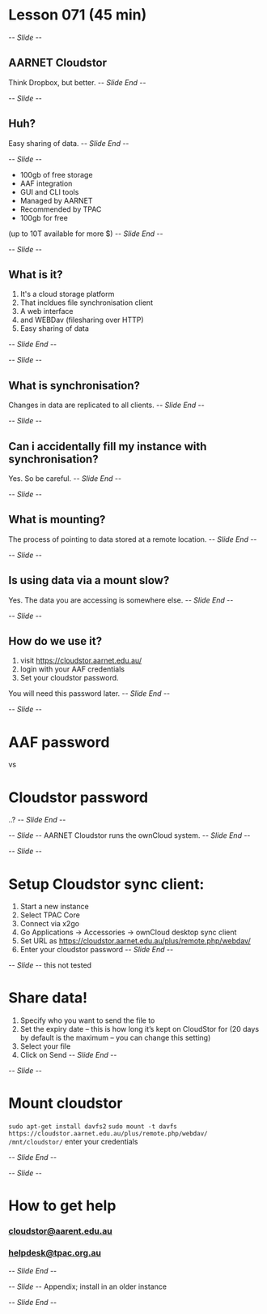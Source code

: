 # Lesson 071 (45 min)

-- *Slide* --
## AARNET Cloudstor

Think Dropbox, but better.
-- *Slide End* --

-- *Slide* --
## Huh?
Easy sharing of data.
-- *Slide End* --

-- *Slide* --
* 100gb of free storage
* AAF integration
* GUI and CLI tools
* Managed by AARNET
* Recommended by TPAC
* 100gb for free

(up to 10T available for more $)
-- *Slide End* --

-- *Slide* --
## What is it?
1. It's a cloud storage platform
1. That incldues file synchronisation client
1. A web interface
1. and WEBDav (filesharing over HTTP)
1. Easy sharing of data

-- *Slide End* --


-- *Slide* --
## What is synchronisation?

Changes in data are replicated to all clients.
-- *Slide End* --

-- *Slide* --
## Can i accidentally fill my instance with synchronisation?

Yes.  So be careful.
-- *Slide End* --

-- *Slide* --
## What is mounting?
The process of pointing to data stored at a remote location.
-- *Slide End* --

-- *Slide* --
## Is using data via a mount slow?

Yes.  The data you are accessing is somewhere else.
-- *Slide End* --

-- *Slide* --
## How do we use it?
1. visit https://cloudstor.aarnet.edu.au/
2. login with your AAF credentials
3. Set your cloudstor password.

You will need this password later.
-- *Slide End* --

-- *Slide* --
# AAF password
vs
# Cloudstor password 

..?
-- *Slide End* --

-- *Slide* --
AARNET Cloudstor runs the ownCloud system.
-- *Slide End* --

-- *Slide* --
# Setup Cloudstor sync client:
1. Start a new instance
1. Select TPAC Core
1. Connect via x2go
1. Go Applications -> Accessories -> ownCloud desktop sync client
1. Set URL as https://cloudstor.aarnet.edu.au/plus/remote.php/webdav/
1. Enter your cloudstor password
-- *Slide End* --

-- *Slide* --
this not tested

# Share data!
1. Specify who you want to send the file to
1. Set the expiry date – this is how long it’s kept on CloudStor for (20 days by default is the maximum – you can change this setting)
1. Select your file
1. Click on Send
-- *Slide End* --


-- *Slide* --
# Mount cloudstor
`sudo apt-get install davfs2`
`sudo mount -t davfs https://cloudstor.aarnet.edu.au/plus/remote.php/webdav/ /mnt/cloudstor/`
enter your credentials

-- *Slide End* --

-- *Slide* --
# How to get help
### cloudstor@aarent.edu.au
### helpdesk@tpac.org.au
-- *Slide End* --

-- *Slide* --
Appendix; install in an older instance

-- *Slide End* --